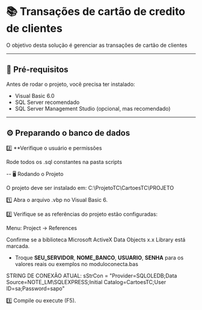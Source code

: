 # 📚 Transações de cartão de credito de clientes
O objetivo desta solução é gerenciar as transações de cartão de clientes

---

## 🚀 Pré-requisitos

Antes de rodar o projeto, você precisa ter instalado:

- Visual Basic 6.0
- SQL Server recomendado
- SQL Server Management Studio (opcional, mas recomendado)
  
---

## ⚙️ Preparando o banco de dados

2️⃣ **Verifique o usuário e permissões 

Rode todos os .sql constantes na pasta scripts

--
🖥️ Rodando o Projeto

O projeto deve ser instalado em: C:\ProjetoTC\CartoesTC\PROJETO

1️⃣ Abra o arquivo .vbp no Visual Basic 6.

2️⃣ Verifique se as referências do projeto estão configuradas:

Menu: Project → References

Confirme se a biblioteca Microsoft ActiveX Data Objects x.x Library está marcada.

- Troque **SEU_SERVIDOR**, **NOME_BANCO**, **USUARIO**, **SENHA** para os valores reais ou exemplos no moduloconecta.bas

STRING DE CONEXÃO ATUAL: sStrCon = "Provider=SQLOLEDB;Data Source=NOTE_LM\SQLEXPRESS;Initial Catalog=CartoesTC;User ID=sa;Password=sapo"

3️⃣ Compile ou execute (F5).



